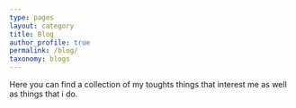 ```yaml
---
type: pages
layout: category
title: Blog
author_profile: true
permalink: /blog/
taxonomy: blogs
---
```


Here you can find a collection of my toughts things that interest me as well as things that i do.
